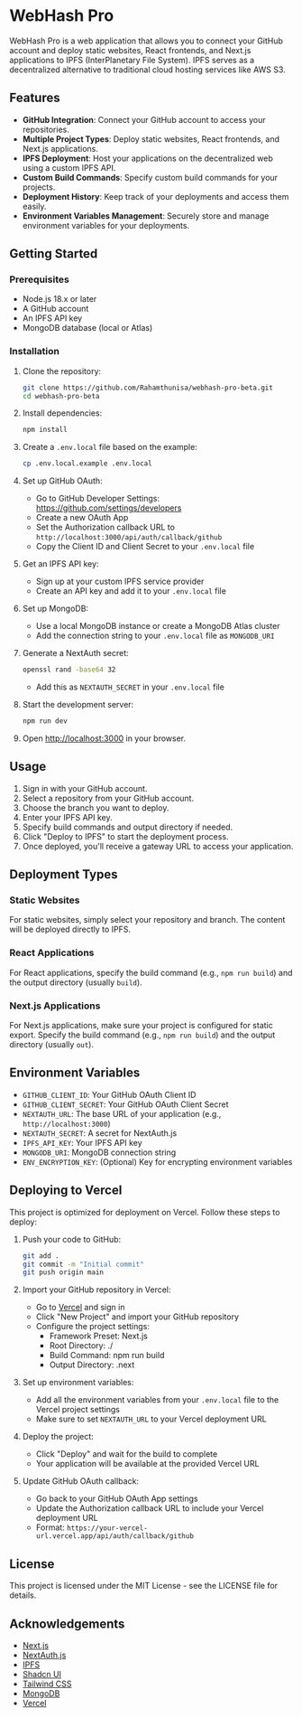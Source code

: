 # WebHash Pro

WebHash Pro is a web application that allows you to connect your GitHub account and deploy static websites, React frontends, and Next.js applications to IPFS (InterPlanetary File System). IPFS serves as a decentralized alternative to traditional cloud hosting services like AWS S3.

## Features

- **GitHub Integration**: Connect your GitHub account to access your repositories.
- **Multiple Project Types**: Deploy static websites, React frontends, and Next.js applications.
- **IPFS Deployment**: Host your applications on the decentralized web using a custom IPFS API.
- **Custom Build Commands**: Specify custom build commands for your projects.
- **Deployment History**: Keep track of your deployments and access them easily.
- **Environment Variables Management**: Securely store and manage environment variables for your deployments.

## Getting Started

### Prerequisites

- Node.js 18.x or later
- A GitHub account
- An IPFS API key
- MongoDB database (local or Atlas)

### Installation

1. Clone the repository:
   ```bash
   git clone https://github.com/Rahamthunisa/webhash-pro-beta.git
   cd webhash-pro-beta
   ```

2. Install dependencies:
   ```bash
   npm install
   ```

3. Create a `.env.local` file based on the example:
   ```bash
   cp .env.local.example .env.local
   ```

4. Set up GitHub OAuth:
   - Go to GitHub Developer Settings: https://github.com/settings/developers
   - Create a new OAuth App
   - Set the Authorization callback URL to `http://localhost:3000/api/auth/callback/github`
   - Copy the Client ID and Client Secret to your `.env.local` file

5. Get an IPFS API key:
   - Sign up at your custom IPFS service provider
   - Create an API key and add it to your `.env.local` file

6. Set up MongoDB:
   - Use a local MongoDB instance or create a MongoDB Atlas cluster
   - Add the connection string to your `.env.local` file as `MONGODB_URI`

7. Generate a NextAuth secret:
   ```bash
   openssl rand -base64 32
   ```
   - Add this as `NEXTAUTH_SECRET` in your `.env.local` file

8. Start the development server:
   ```bash
   npm run dev
   ```

9. Open [http://localhost:3000](http://localhost:3000) in your browser.

## Usage

1. Sign in with your GitHub account.
2. Select a repository from your GitHub account.
3. Choose the branch you want to deploy.
4. Enter your IPFS API key.
5. Specify build commands and output directory if needed.
6. Click "Deploy to IPFS" to start the deployment process.
7. Once deployed, you'll receive a gateway URL to access your application.

## Deployment Types

### Static Websites

For static websites, simply select your repository and branch. The content will be deployed directly to IPFS.

### React Applications

For React applications, specify the build command (e.g., `npm run build`) and the output directory (usually `build`).

### Next.js Applications

For Next.js applications, make sure your project is configured for static export. Specify the build command (e.g., `npm run build`) and the output directory (usually `out`).

## Environment Variables

- `GITHUB_CLIENT_ID`: Your GitHub OAuth Client ID
- `GITHUB_CLIENT_SECRET`: Your GitHub OAuth Client Secret
- `NEXTAUTH_URL`: The base URL of your application (e.g., `http://localhost:3000`)
- `NEXTAUTH_SECRET`: A secret for NextAuth.js
- `IPFS_API_KEY`: Your IPFS API key
- `MONGODB_URI`: MongoDB connection string
- `ENV_ENCRYPTION_KEY`: (Optional) Key for encrypting environment variables

## Deploying to Vercel

This project is optimized for deployment on Vercel. Follow these steps to deploy:

1. Push your code to GitHub:
   ```bash
   git add .
   git commit -m "Initial commit"
   git push origin main
   ```

2. Import your GitHub repository in Vercel:
   - Go to [Vercel](https://vercel.com) and sign in
   - Click "New Project" and import your GitHub repository
   - Configure the project settings:
     - Framework Preset: Next.js
     - Root Directory: ./
     - Build Command: npm run build
     - Output Directory: .next

3. Set up environment variables:
   - Add all the environment variables from your `.env.local` file to the Vercel project settings
   - Make sure to set `NEXTAUTH_URL` to your Vercel deployment URL

4. Deploy the project:
   - Click "Deploy" and wait for the build to complete
   - Your application will be available at the provided Vercel URL

5. Update GitHub OAuth callback:
   - Go back to your GitHub OAuth App settings
   - Update the Authorization callback URL to include your Vercel deployment URL
   - Format: `https://your-vercel-url.vercel.app/api/auth/callback/github`

## License

This project is licensed under the MIT License - see the LICENSE file for details.

## Acknowledgements

- [Next.js](https://nextjs.org/)
- [NextAuth.js](https://next-auth.js.org/)
- [IPFS](https://ipfs.tech/)
- [Shadcn UI](https://ui.shadcn.com/)
- [Tailwind CSS](https://tailwindcss.com/)
- [MongoDB](https://www.mongodb.com/)
- [Vercel](https://vercel.com/)
